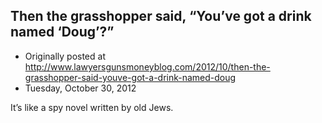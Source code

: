 ## Then the grasshopper said, “You’ve got a drink named ‘Doug’?”

 * Originally posted at http://www.lawyersgunsmoneyblog.com/2012/10/then-the-grasshopper-said-youve-got-a-drink-named-doug
 * Tuesday, October 30, 2012

It’s like a spy novel written by old Jews.